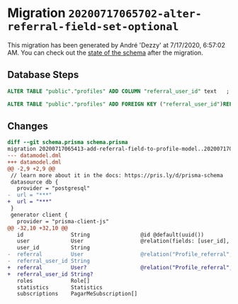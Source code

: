# Migration `20200717065702-alter-referral-field-set-optional`

This migration has been generated by André 'Dezzy' at 7/17/2020, 6:57:02 AM.
You can check out the [state of the schema](./schema.prisma) after the migration.

## Database Steps

```sql
ALTER TABLE "public"."profiles" ADD COLUMN "referral_user_id" text   ;

ALTER TABLE "public"."profiles" ADD FOREIGN KEY ("referral_user_id")REFERENCES "public"."users"("id") ON DELETE SET NULL  ON UPDATE CASCADE
```

## Changes

```diff
diff --git schema.prisma schema.prisma
migration 20200717065413-add-referral-field-to-profile-model..20200717065702
--- datamodel.dml
+++ datamodel.dml
@@ -2,9 +2,9 @@
 // learn more about it in the docs: https://pris.ly/d/prisma-schema
 datasource db {
   provider = "postgresql"
-  url = "***"
+  url = "***"
 }
 generator client {
   provider = "prisma-client-js"
@@ -32,10 +32,10 @@
   id               String                @id @default(uuid())
   user             User                  @relation(fields: [user_id], references: [id])
   user_id          String
-  referral         User                  @relation("Profile_referral", fields: [referral_user_id], references: [id])
-  referral_user_id String
+  referral         User?                 @relation("Profile_referral", fields: [referral_user_id], references: [id])
+  referral_user_id String?
   roles            Role[]
   statistics       Statistics
   subscriptions    PagarMeSubscription[]
```


